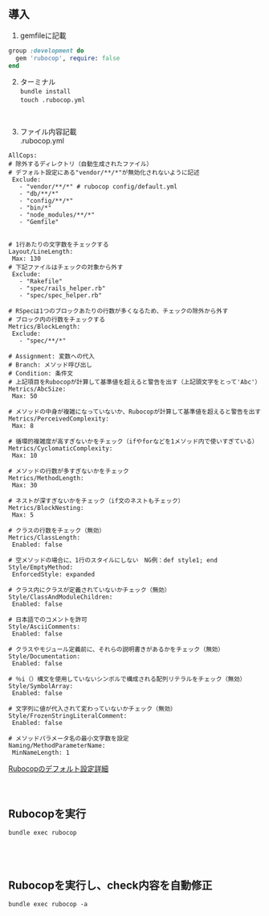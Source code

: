 ## 導入

1. gemfileに記載  
```ruby
group :development do
  gem 'rubocop', require: false
end
```
2. ターミナル  
`bundle install`  
`touch .rubocop.yml`  
<br>

3. ファイル内容記載  
.rubocop.yml
```
AllCops:
# 除外するディレクトリ（自動生成されたファイル）
# デフォルト設定にある"vendor/**/*"が無効化されないように記述
 Exclude:
   - "vendor/**/*" # rubocop config/default.yml
   - "db/**/*"
   - "config/**/*"
   - "bin/*"
   - "node_modules/**/*"
   - "Gemfile"


# 1行あたりの文字数をチェックする
Layout/LineLength:
 Max: 130
# 下記ファイルはチェックの対象から外す
 Exclude:
   - "Rakefile"
   - "spec/rails_helper.rb"
   - "spec/spec_helper.rb"

# RSpecは1つのブロックあたりの行数が多くなるため、チェックの除外から外す
# ブロック内の行数をチェックする
Metrics/BlockLength:
 Exclude:
   - "spec/**/*"

# Assignment: 変数への代入
# Branch: メソッド呼び出し
# Condition: 条件文
# 上記項目をRubocopが計算して基準値を超えると警告を出す（上記頭文字をとって'Abc'）
Metrics/AbcSize:
 Max: 50

# メソッドの中身が複雑になっていないか、Rubocopが計算して基準値を超えると警告を出す
Metrics/PerceivedComplexity:
 Max: 8

# 循環的複雑度が高すぎないかをチェック（ifやforなどを1メソッド内で使いすぎている）
Metrics/CyclomaticComplexity:
 Max: 10

# メソッドの行数が多すぎないかをチェック
Metrics/MethodLength:
 Max: 30

# ネストが深すぎないかをチェック（if文のネストもチェック）
Metrics/BlockNesting:
 Max: 5

# クラスの行数をチェック（無効）
Metrics/ClassLength:
 Enabled: false

# 空メソッドの場合に、1行のスタイルにしない　NG例：def style1; end
Style/EmptyMethod:
 EnforcedStyle: expanded

# クラス内にクラスが定義されていないかチェック（無効）
Style/ClassAndModuleChildren:
 Enabled: false

# 日本語でのコメントを許可
Style/AsciiComments:
 Enabled: false

# クラスやモジュール定義前に、それらの説明書きがあるかをチェック（無効）
Style/Documentation:
 Enabled: false

# ％i（）構文を使用していないシンボルで構成される配列リテラルをチェック（無効）
Style/SymbolArray:
 Enabled: false

# 文字列に値が代入されて変わっていないかチェック（無効）
Style/FrozenStringLiteralComment:
 Enabled: false

# メソッドパラメータ名の最小文字数を設定
Naming/MethodParameterName:
 MinNameLength: 1
```

[Rubocopのデフォルト設定詳細]((https://github.com/rubocop/rubocop/blob/master/config/default.yml))
<br><br><br>

## Rubocopを実行
`bundle exec rubocop`  
<br><br><br>

## Rubocopを実行し、check内容を自動修正
`bundle exec rubocop -a`
